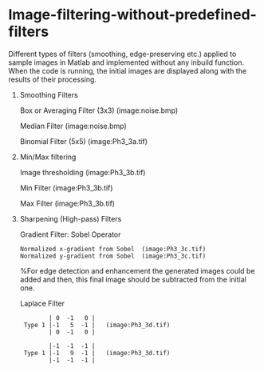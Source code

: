 # Image-filtering-without-predefined-filters
Different types of filters (smoothing, edge-preserving etc.) applied to sample images in Matlab and implemented without any inbuild function. When the code is running, the initial images are displayed along with the results of their processing. 

1. Smoothing Filters

    Box or Averaging Filter (3x3) (image:noise.bmp)
    
    Median Filter                 (image:noise.bmp)
    
    Binomial Filter (5x5)         (image:Ph3_3a.tif)   
   
   
   
2. Min/Max filtering

    Image thresholding            (image:Ph3_3b.tif)
    
    Min Filter                    (image:Ph3_3b.tif)
    
    Max Filter                    (image:Ph3_3b.tif)
   
   
   
3. Sharpening (High-pass) Filters

    Gradient Filter: Sobel Operator 
    
       Normalized x-gradient from Sobel  (image:Ph3_3c.tif)
       Normalized y-gradient from Sobel  (image:Ph3_3c.tif)
    
    %For edge detection and enhancement the generated images could be added and then, this final image should be subtracted from the initial one.
   
    Laplace Filter 
   
               | 0  -1   0 |
        Type 1 |-1   5  -1 |   (image:Ph3_3d.tif)         
               | 0  -1   0 |
                         
               |-1  -1  -1 |
        Type 1 |-1   9  -1 |   (image:Ph3_3d.tif)         
               |-1  -1  -1 |
               
               
